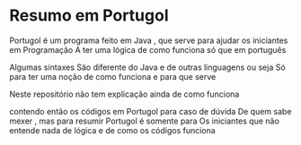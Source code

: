 # Resumo em Portugol

Portugol é um programa feito em Java ,
que serve para ajudar os iniciantes em Programação
A ter uma lógica de como funciona só que em português

Algumas sintaxes São diferente do Java e de outras linguagens 
ou seja 
Só para ter uma noção de como funciona e para que serve

Neste repositório não tem explicação ainda de como funciona

contendo então os códigos em Portugol para caso de dúvida 
De quem sabe mexer ,
 mas para resumir Portugol é somente para
Os iniciantes que não entende nada de lógica
e de como os códigos funciona
